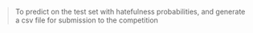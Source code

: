 > To predict on the test set with hatefulness probabilities, and generate a csv file for submission to the competition
